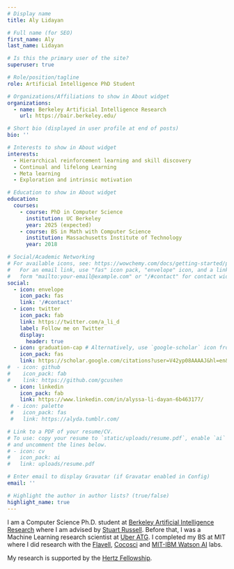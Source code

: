 ```yaml
---
# Display name
title: Aly Lidayan

# Full name (for SEO)
first_name: Aly
last_name: Lidayan

# Is this the primary user of the site?
superuser: true

# Role/position/tagline
role: Artificial Intelligence PhD Student

# Organizations/Affiliations to show in About widget
organizations:
  - name: Berkeley Artificial Intelligence Research
    url: https://bair.berkeley.edu/

# Short bio (displayed in user profile at end of posts)
bio: '' 

# Interests to show in About widget
interests:
  - Hierarchical reinforcement learning and skill discovery
  - Continual and lifelong Learning
  - Meta learning
  - Exploration and intrinsic motivation

# Education to show in About widget
education:
  courses:
    - course: PhD in Computer Science
      institution: UC Berkeley
      year: 2025 (expected)
    - course: BS in Math with Computer Science
      institution: Massachusetts Institute of Technology
      year: 2018

# Social/Academic Networking
# For available icons, see: https://wowchemy.com/docs/getting-started/page-builder/#icons
#   For an email link, use "fas" icon pack, "envelope" icon, and a link in the
#   form "mailto:your-email@example.com" or "/#contact" for contact widget.
social:
  - icon: envelope
    icon_pack: fas
    link: '/#contact'
  - icon: twitter
    icon_pack: fab
    link: https://twitter.com/a_li_d
    label: Follow me on Twitter
    display:
      header: true
  - icon: graduation-cap # Alternatively, use `google-scholar` icon from `ai` icon pack
    icon_pack: fas
    link: https://scholar.google.com/citations?user=V42yp08AAAAJ&hl=en&oi=ao
#  - icon: github
#    icon_pack: fab
#    link: https://github.com/gcushen
  - icon: linkedin
    icon_pack: fab
    link: https://www.linkedin.com/in/alyssa-li-dayan-6b463177/
 # - icon: palette
 #   icon_pack: fas
 #   link: https://alyda.tumblr.com/

# Link to a PDF of your resume/CV.
# To use: copy your resume to `static/uploads/resume.pdf`, enable `ai` icons in `params.yaml`,
# and uncomment the lines below.
# - icon: cv
#   icon_pack: ai
#   link: uploads/resume.pdf

# Enter email to display Gravatar (if Gravatar enabled in Config)
email: ''

# Highlight the author in author lists? (true/false)
highlight_name: true
---
```


I am a Computer Science Ph.D. student at [Berkeley Artificial Intelligence Research](https://bair.berkeley.edu/) where I am advised by [Stuart Russell](https://people.eecs.berkeley.edu/~russell/). Before that, I was a Machine Learning research scientist at [Uber ATG](https://www.uber.com/us/en/atg/research-and-development/perception-and-prediction/). I completed my BS at MIT where I did research with the [Flavell](https://flavell.mit.edu/), [Cocosci](https://cocosci.mit.edu/) and [MIT-IBM Watson AI](https://mitibmwatsonailab.mit.edu/) labs. 

My research is supported by the [Hertz Fellowship](https://www.hertzfoundation.org/).

<!-- My broad goal is to use an ML approach to uncover general princples of intelligence, both natural and artificial.-->
<!--  {{< icon name="download" pack="fas" >}} Download my {{< staticref "uploads/demo_resume.pdf" "newtab" >}}resumé{{< /staticref >}}.
 -->
